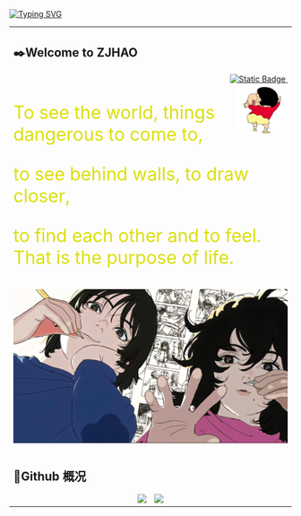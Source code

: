 <!-- 动态打字效果: https://github.com/DenverCoder1/readme-typing-svg -->
<div align="auto">
  <a href="https://git.io/typing-svg">
    <img src="https://readme-typing-svg.demolab.com?font=Consolas&weight=600&pause=1000&color=F79111&center=true&vCenter=true&width=450&lines=%E6%84%BF%E4%BD%A0%E6%97%A9%E6%97%A5%E6%8A%B5%E8%BE%BE%E5%86%85%E5%BF%83%E7%9A%84%E7%93%A6%E5%B0%94%E7%99%BB%E6%B9%96" alt="Typing SVG"/>
  </a>
</div>

<table>

<tr weight=100%><td>

## ✒️Welcome to ZJHAO

<div style="text-align: right;">
  <a href="[https://www.ZJHAO233.club](https://flowus.cn/zjhao/d267eb2a-c4e3-4471-aacd-01e0ab9b5776)">
  <img alt="Static Badge" src="https://img.shields.io/badge/Blog-ZJHAO233-green?style=flat-square">
  </a>
  <a href="https://github.com/antonkomarev/github-profile-views-counter">
  <img alt="" src="https://komarev.com/ghpvc/?username=ZJHAO233&style=flat-square&label=Profile+views&color=orange">
  </a>
</div>

<img align="right" width="90px" src="com/zjhao/img/ZJHAO.gif" />

<p style="color: rgb(219, 223, 8); font-size: 2rem">
  To see the world, things dangerous to come to,
</p>
<p style="color: rgb(219, 223, 8); font-size: 2rem">
  to see behind walls, to draw closer,
</p>
<p style="color: rgb(219, 223, 8); font-size: 2rem">
  to find each other and to feel. That is the purpose of life.
</p>

</td></tr>

<tr><td>
  <img align="lift" weight = "auto" src = "com/zjhao/img/横图.jpg">

<!-- ## ⚽ 我的作品 -->

<!-- [![](https://github-readme-stats.vercel.app/api/pin/?username=ZJHAO233&repo=Typora-theme-ZJHAO233)]() -->

</td></tr>

<tr><td>

</td></tr>

<tr><td>

## 👀Github 概况

<div style="text-align: center">
<!-- Github概况: https://github.com/anuraghazra/github-readme-stats -->
    <img src="https://github-readme-stats.vercel.app/api?username=ZJHAO233&show_icons=true&theme=vue" style="height: 180px; display:inline;margin-right:10px;"/>
<!-- 常用语言统计: https://github.com/anuraghazra/github-readme-stats -->
    <img src="https://github-readme-stats.vercel.app/api/top-langs/?username=HappySimple&layout=donut&langs_count=6" style="height: 180px; display:inline;"/>
</div>
</td></tr>

</table>
<!-- 奖杯 
<div align="left"> <img src="https://github-profile-trophy.vercel.app/?username=ZJHAO233" /> </div>
-->
